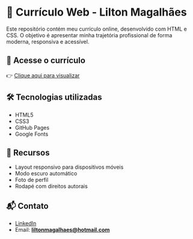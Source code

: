 # 💼 Currículo Web - Lilton Magalhães

Este repositório contém meu currículo online, desenvolvido com HTML e CSS. O objetivo é apresentar minha trajetória profissional de forma moderna, responsiva e acessível.

## 🔗 Acesse o currículo

👉 [Clique aqui para visualizar](https://liltonmagalhaes.github.io/curriculo-lilton/)

## 🛠️ Tecnologias utilizadas

- HTML5
- CSS3
- GitHub Pages
- Google Fonts

## 📱 Recursos

- Layout responsivo para dispositivos móveis
- Modo escuro automático
- Foto de perfil
- Rodapé com direitos autorais

## 📬 Contato

- [LinkedIn](https://www.linkedin.com/in/LiltonMagalhaes)
- Email: **liltonmagalhaes@hotmail.com**
